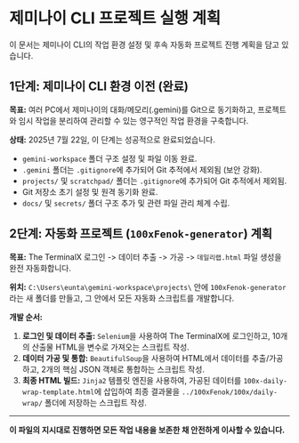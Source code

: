 # 제미나이 CLI 프로젝트 실행 계획

이 문서는 제미나이 CLI의 작업 환경 설정 및 후속 자동화 프로젝트 진행 계획을 담고 있습니다.

## 1단계: 제미나이 CLI 환경 이전 (완료)

**목표:** 여러 PC에서 제미나이의 대화/메모리(.gemini)를 Git으로 동기화하고, 프로젝트와 임시 작업을 분리하여 관리할 수 있는 영구적인 작업 환경을 구축합니다.

**상태:** 2025년 7월 22일, 이 단계는 성공적으로 완료되었습니다.
- `gemini-workspace` 폴더 구조 설정 및 파일 이동 완료.
- `.gemini` 폴더는 `.gitignore`에 추가되어 Git 추적에서 제외됨 (보안 강화).
- `projects/` 및 `scratchpad/` 폴더는 `.gitignore`에 추가되어 Git 추적에서 제외됨.
- Git 저장소 초기 설정 및 원격 동기화 완료.
- `docs/` 및 `secrets/` 폴더 구조 추가 및 관련 파일 관리 체계 수립.

## 2단계: 자동화 프로젝트 (`100xFenok-generator`) 계획

**목표:** The TerminalX 로그인 -> 데이터 추출 -> 가공 -> `데일리랩.html` 파일 생성을 완전 자동화합니다.

**위치:** `C:\Users\eunta\gemini-workspace\projects\` 안에 `100xFenok-generator` 라는 새 폴더를 만들고, 그 안에서 모든 자동화 스크립트를 개발합니다.

**개발 순서:**

1.  **로그인 및 데이터 추출:** `Selenium`을 사용하여 The TerminalX에 로그인하고, 10개의 산출물 HTML을 변수로 가져오는 스크립트 작성.
2.  **데이터 가공 및 통합:** `BeautifulSoup`을 사용하여 HTML에서 데이터를 추출/가공하고, 2개의 핵심 JSON 객체로 통합하는 스크립트 작성.
3.  **최종 HTML 빌드:** `Jinja2` 템플릿 엔진을 사용하여, 가공된 데이터를 `100x-daily-wrap-template.html`에 삽입하여 최종 결과물을 `../100xFenok/100x/daily-wrap/` 폴더에 저장하는 스크립트 작성.

---
**이 파일의 지시대로 진행하면 모든 작업 내용을 보존한 채 안전하게 이사할 수 있습니다.**